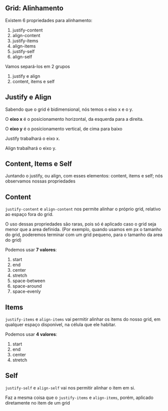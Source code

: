 ## Grid: Alinhamento

Existem 6 propriedades para alinhamento:

1. justify-content
2. align-content
3. justify-items
4. align-items
5. justify-self
6. align-self

Vamos separá-los em 2 grupos

1. justify e align
2. content, items e self

## Justify e Align

Sabendo que o grid é bidimensional, nós temos o eixo x e o y.

O **eixo x** é o posicionamento horizontal, da esquerda para a direita.

O **eixo y** é o posicionamento vertical, de cima para baixo

Justify trabalhará o eixo x.

Align trabalhará o eixo y.

## Content, Items e Self

Juntando o justify, ou align, com esses elementos: content, items e self; nós observamos nossas propriedades

## Content

`justify-content` e `align-content` nos permite alinhar o próprio grid, relativo ao espaço fora do grid.

O uso dessas propriedades são raras, pois só é aplicado caso o grid seja menor que a area definida. (Por exemplo, quando usamos em px o tamanho do grid, poderemos terminar com um grid pequeno, para o tamanho da area do grid)

Podemos usar **7 valores**:

1. start
2. end
3. center
4. stretch
5. space-between
6. space-around
7. space-evenly

## Items

`justify-items` e `align-items` vai permitir alinhar os items do nosso grid, em qualquer espaço disponível, na célula que ele habitar.

Podemos usar **4 valores**:

1. start
2. end
3. center
4. stretch

## Self

`justify-self` e `align-self` vai nos permitir alinhar o item em si.

Faz a mesma coisa que o `justify-items` e `align-items`, porém, aplicado diretamente no item de um grid
